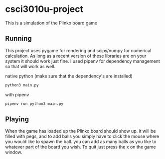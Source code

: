 # csci3010u-project
This is a simulation of the Plinko board game

## Running
This project uses pygame for rendering and scipy/numpy for numerical
calculation. As long as a recent version of these libraries are on your system it
should work just fine. I used pipenv for dependency management so that will work
as well.

native python (make sure that the dependency's are installed)
```sh
python3 main.py
```
with pipenv
```sh
pipenv run python3 main.py
```
## Playing
When the game has loaded up the Plinko board should show up. it will be filled
with pegs, and to add balls you simply have to click the mouse where you would
like to spawn the ball. you can add as many balls as you like to whatever part
of the board you wish. To quit just press the x on the game window.
